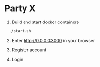 # Party X

1. Build and start docker containers
```sh
  ./start.sh
```

2. Enter http://0.0.0.0:3000 in your browser

3. Register account

4. Login

